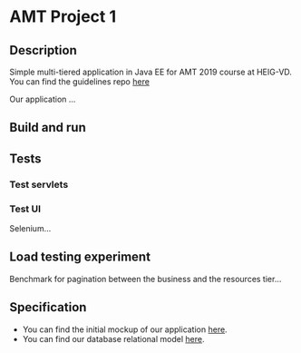 # AMT Project 1

## Description

Simple multi-tiered application in Java EE for AMT 2019 course at HEIG-VD.
You can find the guidelines repo [here](https://github.com/SoftEng-HEIGVD/Teaching-HEIGVD-AMT-2019-Project-One)

Our application ...

## Build and run

## Tests

### Test servlets

### Test UI

Selenium...

## Load testing experiment

Benchmark for pagination between the business and the resources tier...

## Specification

- You can find the initial mockup of our application [here](specification/mockup.pdf).
- You can find our database relational model [here](specification/DBmodel.pdf).
